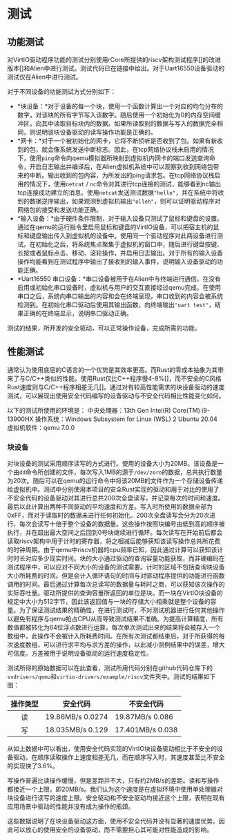 # 测试

## 功能测试

对VirtIO驱动程序功能的测试分别使用rCore所提供的riscv架构测试程序[]的改进版本[]和Alien中进行测试。测试代码已在链接中给出。对于Uart16550设备驱动的测试仅在Alien中进行测试。

对于不同设备的功能测试方式分别如下：
- *块设备：*对于设备的每一个块，使用一个函数计算出一个对应的均匀分布的数字，对该块的所有字节写入该数字。随后使用一个初始化为0的内存空间缓冲区，向其中读取目标块内的数据。如果所读取到的数据与写入的数据完全相同，则说明该块设备驱动的读写操作功能是正确的。
- *网卡：*对于一个被初始化的网卡，它将不断侦听是否收到了包。如果有新收到的包，就会像系统发送中断标志。因此，在tcp网络协议栈未启用的情况下，使用`ping`命令向qemu模拟器所映射到虚拟机内网卡的端口发送查询命令，开启日志输出并编译后，在Alien虚拟机系统中可以观察到收到网络包带来的中断。输出收到的包内容，为所发出的ping请求包。在tcp网络协议栈启用的情况下，使用`netcat` / `nc`命令对其进行tcp连接的测试，能够看到nc输出tcp连接成功建立的消息。使用`netcat`发送测试数据`"hello"`，并在系统中将收到的数据逆序输出，如果观测到虚拟机输出`"olleh"`，则可以证明驱动程序对网络包的接受和发送功能正确。
- *输入设备：*由于硬件条件限制，对于输入设备只测试了鼠标和键盘的设置。通过在qemu的运行指令里启用鼠标和键盘的VirtIO设备，可以把宿主机的鼠标和键盘输出传入到虚拟机的设备中。使用同一个驱动程序对此两设备进行测试。在初始化之后，将系统焦点聚集于虚拟机的窗口中，随后进行键盘按键、长按或者鼠标点击、移动、滚轮操作，并启用日志输出。对于所有的输入设备操作均能看到在测试程序中输出了接收到的输入事件，说明输入设备驱动的功能正确。
- *Uart16550 串口设备：*串口设备被用于在Alien中与终端进行通信。在没有启用或初始化串口设备时，虚拟机与用户的交互直接经过qemu完成。在使用串口之后，系统向串口输出的内容和会在终端呈现，串口收到的内容会被系统检测到。在初始化串口驱动后使用其输出函数，向终端输出`"uart test"`，结果正确的在终端显示，说明串口驱动正确。

测试的结果，所开发的安全驱动，可以正常操作设备，完成所需的功能。

## 性能测试

通常认为使用底层的C语言的一个优势是其效率更高。而Rust的零成本抽象为其带来了与C/C++类似的性能。使用Rust仅比C++程序慢4-8%[]，而不安全的C风格Rust速度则与C/C++程序相差无几[]。通过对有较高性能需求的块设备驱动的速度测试，可以展现出使用安全代码编写的设备驱动与不安全代码相比性能变化如何。

以下的测试所使用的环境是：
中央处理器：13th Gen Intel(R) Core(TM) i9-13900HX
操作系统：Windows Subsystem for Linux (WSL) 2 Ubuntu 20.04
虚拟机软件：qemu 7.0.0

### 块设备

对块设备的测试采用顺序读写的方式进行。使用的设备大小为20MB。该设备是一个由`dd`命令所创建的文件，每次写入1MB的源于`/dev/zero`的数据，总共执行数量为20次。随后可以在qemu的运行命令中将该20MB的文件作为一个存储设备传递给虚拟机中。测试中分别使用本项目的安全Rust实现的驱动和用于对比的使用了不安全代码的设备驱动对其进行总共200次全盘读写，并记录每次的时间和速度。最后以此计算出两种不同驱动的平均速度和方差。写入时所使用的数据全部为0xFF，而对于读取时的数据未进行任何初始化。200次全盘读写会分为20次进行，每次会读写十倍于整个设备的数据量。这些操作按照块编号由低到高的顺序被执行，并在超出最大空间之后回到0号块继续进行循环。每次读写在开始前后都会读取riscv架构中用于计时的寄存器，将之相减后能够获知该读写操作总共所花费的时钟周期。由于qemu中riscv机器的cpu频率已知，因此通过计算可以获知该计时时长对应多少现实时间。块的大小通过驱动的查询容量功能获取，而非硬编码在测试程序中，可以应对不同大小的设备的测试需要。计时的区域不包括查询块设备大小所耗费的时间。但是会计入循环语句的时间与对驱动程序提供的功能进行函数调用的时间。最后通过计算每次总读写的数据量与耗时之商，可以获知该次操作的实际吞吐量。驱动所提供的查询容量所返回的单位是块。而一块在VirtIO块设备的规定中大小为512字节，因此该返回值与一块的存储大小相乘就是整个设备的容量。为了保证测试结果的精确性，在进行测试时，不对测试机器进行任何其他操作以避免有程序与qemu抢占CPU从而导致测试结果不准确。为提高计算精度，所有数值都被转化为64位浮点数进行运算。每次单次测试出来的结果将会被存入一个数组中，此操作不会被计入所耗费时间。在所有次测试都结束后，对于所获得的每次速度数组，可以进行求平均与求方差的操作，以此减小测例结果中的误差，增大可信度。方差被用于说明设备驱动的运行速度稳定性。

测试所得的原始数据可以在此查看，测试所用代码分别在github代码仓库下的`svdrivers/qemu`和`virtio-drivers/example/riscv`文件夹中。测试的结果如下图：

|操作类型|    安全代码    |   不安全代码   |
|:-----:|----------------|---------------|
|  读   |19.86MB/s 0.0274|19.87MB/s 0.086|
|  写   |18.035MB/s 0.129|17.401MB/s 0.038|

从如上数据中可以看出，使用安全代码实现的VirtIO块设备驱动相比于不安全的设备驱动，在顺序读取操作上速度相差无几，而在顺序写入时，其速度甚至比不安全的实现快了3.6%。

写操作普遍比读操作缓慢，但是差距并不大，只有约2MB/s的差距。读和写操作都接近一个上限，即20MB/s。我们认为这个速度是在虚拟环境中使用单处理器对块设备进行读写的速度上限。安全驱动和不安全驱动均接近这个上限，表明在现有应用场景中驱动的性能并没有成为操作的瓶颈。

这些数据说明了在块设备驱动这方面，使用不安全代码并没有显著的速度优势。因此可以放心的使用安全的设备驱动，而不需要担心其可能对性能造成的影响。
